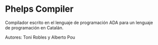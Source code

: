 # Phelps Compiler

Compilador escrito en el lenguaje de programación ADA para un lenguaje de programación en Catalán.

Autores: Toni Robles y Alberto Pou
